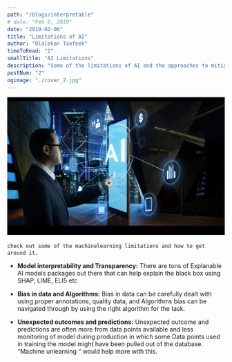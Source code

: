 ```yaml
---
path: "/blogs/interpretable"
# date: "Feb 6, 2019"
date: "2019-02-06"
title: "Limitations of AI"
author: "Olalekan Taofeek"
timeToRead: "2"
smallTitle: "AI Limitations"
description: "Some of the limitations of AI and the approaches to mitigate them."
postNum: "2"
ogimage: "./cover_2.jpg"
---
```


<img src="cover_2.jpg"/>
<br/>

```
check out some of the machinelearning limitations and how to get around it.
```

- **Model interpretability and Transparency:**
  There are tons of Explanable AI models packages out there that can help explain the black box using SHAP, LIME, ELI5 etc

- **Bias in data and Algorithms:**
  Bias in data can be carefully dealt with using proper annotations, quality data, and Algorithms bias can be navigated through by using the right algorithm for the task.

- **Unexpected outcomes and predictions:**
  Unexpected outcome and predictions are often more from data points available and less monitoring of model during production in which some Data points used in training the model might have been pulled out of the database. “Machine unlearning “ would help more with this.
